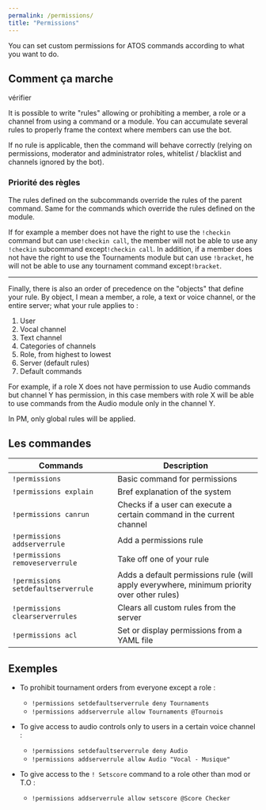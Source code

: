 ```yaml
---
permalink: /permissions/
title: "Permissions"
---
```


You can set custom permissions for ATOS commands according to what you want to do.

## Comment ça marche

vérifier

It is possible to write "rules" allowing or prohibiting a member, a role or a channel from using a command or a module. You can accumulate several rules to properly frame the context where members can use the bot.

If no rule is applicable, then the command will behave correctly (relying on permissions, moderator and administrator roles, whitelist / blacklist and channels ignored by the bot).

### Priorité des règles

The rules defined on the subcommands override the rules of the parent command. Same for the commands which override the rules defined on the module.

If for example a member does not have the right to use the `!checkin` command but can use`!checkin call`, the member will not be able to use any `!checkin` subcommand except`!checkin call`. In addition, if a member does not have the right to use the Tournaments module but can use `!bracket`, he will not be able to use any tournament command except`!bracket`.

----

Finally, there is also an order of precedence on the "objects" that define your rule. By object, I mean a member, a role, a text or voice channel, or the entire server; what your rule applies to :

1. User
2. Vocal channel
3. Text channel
4. Categories of channels
5. Role, from highest to lowest
6. Server (default rules)
7. Default commands

For example, if a role X does not have permission to use Audio commands but channel Y has permission, in this case members with role X will be able to use commands from the Audio module only in the channel Y.

In PM, only global rules will be applied.

## Les commandes

| Commands                            | Description                                                                                                |
| ----------------------------------- | ---------------------------------------------------------------------------------------------------------- |
| `!permissions`                      | Basic command for permissions                                                                              |
| `!permissions explain`              | Bref explanation of the system                                                                             |
| `!permissions canrun`               | Checks if a user can execute a certain command in the current channel                                      |
| `!permissions addserverrule`        | Add a permissions rule                                                                                     |
| `!permissions removeserverrule`     | Take off one of your rule                                                                                  |
| `!permissions setdefaultserverrule` | Adds a default permissions rule (will apply everywhere, minimum priority over other rules)                 |
| `!permissions clearserverrules`     | Clears all custom rules from the server                                                                    |
| `!permissions acl`                  | Set or display permissions from a YAML file                                                                |

## Exemples

- To prohibit tournament orders from everyone except a role :
  
  - `!permissions setdefaultserverrule deny Tournaments`
  - `!permissions addserverrule allow Tournaments @Tournois`

- To give access to audio controls only to users in a certain voice channel :
  
  - `!permissions setdefaultserverrule deny Audio`
  - `!permissions addserverrule allow Audio "Vocal - Musique"`

- To give access to the `! Setscore` command to a role other than mod or T.O :

  - `!permissions addserverrule allow setscore @Score Checker`

